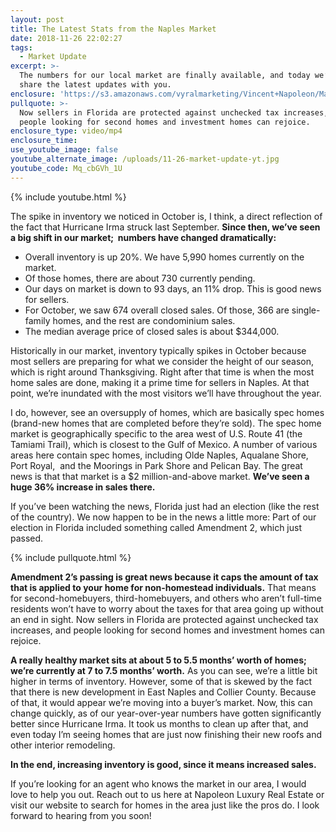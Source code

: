```yaml
---
layout: post
title: The Latest Stats from the Naples Market
date: 2018-11-26 22:02:27
tags:
  - Market Update
excerpt: >-
  The numbers for our local market are finally available, and today we’d like to
  share the latest updates with you.
enclosure: 'https://s3.amazonaws.com/vyralmarketing/Vincent+Napoleon/Market+Update.mp4'
pullquote: >-
  Now sellers in Florida are protected against unchecked tax increases, and
  people looking for second homes and investment homes can rejoice.
enclosure_type: video/mp4
enclosure_time:
use_youtube_image: false
youtube_alternate_image: /uploads/11-26-market-update-yt.jpg
youtube_code: Mq_cbGVh_1U
---
```


{% include youtube.html %}

The spike in inventory we noticed in October is, I think, a direct reflection of the fact that Hurricane Irma struck last September. **Since then, we’ve seen a big shift in our market; &nbsp;numbers have changed dramatically:**

* Overall inventory is up 20%. We have 5,990 homes currently on the market.&nbsp;
* Of those homes, there are about 730 currently pending.
* Our days on market is down to 93 days, an 11% drop. This is good news for sellers.&nbsp;
* For October, we saw 674 overall closed sales. Of those, 366 are single-family homes, and the rest are condominium sales.
* The median average price of closed sales is about $344,000.

Historically in our market, inventory typically spikes in October because most sellers are preparing for what we consider the height of our season, which is right around Thanksgiving. Right after that time is when the most home sales are done, making it a prime time for sellers in Naples. At that point, we’re inundated with the most visitors we’ll have throughout the year.

I do, however, see an oversupply of homes, which are basically spec homes (brand-new homes that are completed before they’re sold). The spec home market is geographically specific to the area west of U.S. Route 41 (the Tamiami Trail), which is closest to the Gulf of Mexico. A number of various areas here contain spec homes, including Olde Naples, Aqualane Shore, Port Royal, &nbsp;and the Moorings in Park Shore and Pelican Bay. The great news is that that market is a $2 million-and-above market. **We’ve seen a huge 36% increase in sales there.**

If you’ve been watching the news, Florida just had an election (like the rest of the country). We now happen to be in the news a little more: Part of our election in Florida included something called Amendment 2, which just passed.

{% include pullquote.html %}

**Amendment 2’s passing is great news because it caps the amount of tax that is applied to your home for non-homestead individuals.** That means for second-homebuyers, third-homebuyers, and others who aren’t full-time residents won’t have to worry about the taxes for that area going up without an end in sight. Now sellers in Florida are protected against unchecked tax increases, and people looking for second homes and investment homes can rejoice.

**A really healthy market sits at about 5 to 5.5 months’ worth of homes; we’re currently at 7 to 7.5 months’ worth.** As you can see, we’re a little bit higher in terms of inventory. However, some of that is skewed by the fact that there is new development in East Naples and Collier County. Because of that, it would appear we’re moving into a buyer’s market. Now, this can change quickly, as of our year-over-year numbers have gotten significantly better since Hurricane Irma. It took us months to clean up after that, and even today I’m seeing homes that are just now finishing their new roofs and other interior remodeling.

**In the end, increasing inventory is good, since it means increased sales.**

If you’re looking for an agent who knows the market in our area, I would love to help you out. Reach out to us here at Napoleon Luxury Real Estate or visit our website to search for homes in the area just like the pros do. I look forward to hearing from you soon!